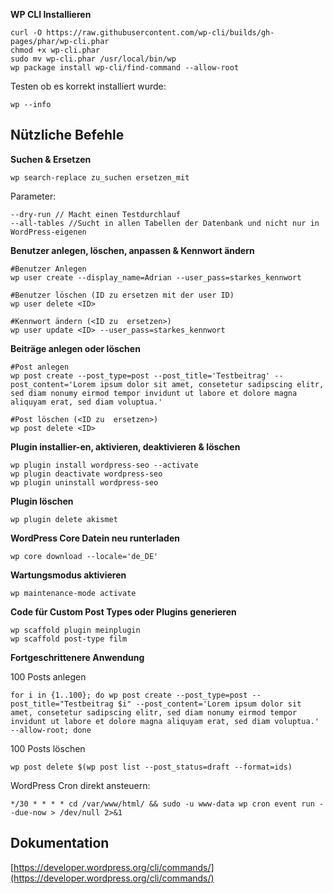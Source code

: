 **WP CLI Installieren**

	curl -O https://raw.githubusercontent.com/wp-cli/builds/gh-pages/phar/wp-cli.phar
	chmod +x wp-cli.phar
	sudo mv wp-cli.phar /usr/local/bin/wp
    wp package install wp-cli/find-command --allow-root

Testen ob es korrekt installiert wurde:

	wp --info

##  Nützliche Befehle

**Suchen & Ersetzen**

	wp search-replace zu_suchen ersetzen_mit

Parameter:

	--dry-run // Macht einen Testdurchlauf
	--all-tables //Sucht in allen Tabellen der Datenbank und nicht nur in WordPress-eigenen

**Benutzer anlegen, löschen, anpassen & Kennwort ändern**

	#Benutzer Anlegen
	wp user create --display_name=Adrian --user_pass=starkes_kennwort
  
	#Benutzer löschen (ID zu ersetzen mit der user ID)
	wp user delete <ID>
	
	#Kennwort ändern (<ID zu  ersetzen>)
	wp user update <ID> --user_pass=starkes_kennwort

**Beiträge anlegen oder löschen**

	#Post anlegen
	wp post create --post_type=post --post_title='Testbeitrag' --post_content='Lorem ipsum dolor sit amet, consetetur sadipscing elitr, sed diam nonumy eirmod tempor invidunt ut labore et dolore magna aliquyam erat, sed diam voluptua.'

    #Post löschen (<ID zu  ersetzen>)
    wp post delete <ID>

**Plugin installier-en, aktivieren, deaktivieren & löschen**

    wp plugin install wordpress-seo --activate
    wp plugin deactivate wordpress-seo
    wp plugin uninstall wordpress-seo

**Plugin löschen**

    wp plugin delete akismet

**WordPress Core Datein neu runterladen**

    wp core download --locale='de_DE'

**Wartungsmodus aktivieren**

    wp maintenance-mode activate

**Code für Custom Post Types oder Plugins generieren**

    wp scaffold plugin meinplugin
    wp scaffold post-type film




**Fortgeschrittenere Anwendung**

100 Posts anlegen

	for i in {1..100}; do wp post create --post_type=post --post_title="Testbeitrag $i" --post_content='Lorem ipsum dolor sit amet, consetetur sadipscing elitr, sed diam nonumy eirmod tempor invidunt ut labore et dolore magna aliquyam erat, sed diam voluptua.' --allow-root; done


100 Posts löschen  

	wp post delete $(wp post list --post_status=draft --format=ids)

  

WordPress Cron direkt ansteuern:

    */30 * * * * cd /var/www/html/ && sudo -u www-data wp cron event run --due-now > /dev/null 2>&1



##  Dokumentation


[https://developer.wordpress.org/cli/commands/](https://developer.wordpress.org/cli/commands/)